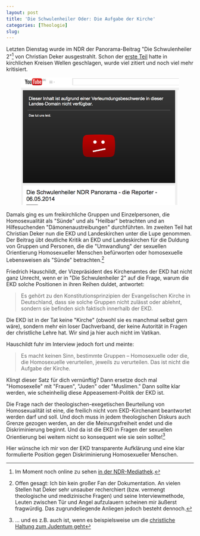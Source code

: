 ```yaml
---
layout: post
title: 'Die Schwulenheiler Oder: Die Aufgabe der Kirche'
categories: [Theologie]
slug: 
---
```


Letzten Dienstag wurde im NDR der Panorama-Beitrag "Die Schwulenheiler 2"[^1] von Christian Deker ausgestrahlt. Schon der [erste Teil](http://www.ndr.de/fernsehen/sendungen/panorama_die_reporter/Einsatz-vor-laufender-Kamera,sendung86932.html) hatte in kirchlichen Kreisen Wellen geschlagen, wurde viel zitiert und noch viel mehr kritisiert.

[^1]: Im Moment noch online zu sehen [in der NDR-Mediathek](http://www.ndr.de/fernsehen/sendungen/panorama_die_reporter/Die-Schwulenheiler-2,sendung370984.html).

<figure><img src='/images/schwulenheiler.png' /><figcaption></figcaption></figure>

Damals ging es um freikirchliche Gruppen und Einzelpersonen, die Homosexualität als "Sünde" und als "Heilbar" betrachten und an Hilfesuchenden "Dämonenaustreibungen" durchführten. Im zweiten Teil hat Christian Deker nun die EKD und Landeskirchen unter die Lupe genommen. Der Beitrag übt deutliche Kritik an EKD und Landeskirchen für die Duldung von Gruppen und Personen, die die "Umwandlung" der sexuellen Orientierung Homosexueller Menschen befürworten oder homosexuelle Lebensweisen als "Sünde" betrachten.[^2]

[^2]: Offen gesagt: Ich bin kein großer Fan der Dokumentation. An vielen Stellen hat Deker sehr unsauber recherchiert (bzw. vermengt theologische und medizinische Fragen) und seine Interviewmethode, Leuten zwischen Tür und Angel aufzulauern scheinen mir äußerst fragwürdig. Das zugrundeliegende Anliegen jedoch besteht dennoch.

Friedrich Hauschildt, der Vizepräsident des Kirchenamtes der EKD hat nicht ganz Unrecht, wenn er in "Die Schwulenheiler 2" auf die Frage, warum die EKD solche Positionen in ihren Reihen duldet, antwortet:

> Es gehört zu den Konstitutionsprinzipien der Evangelischen Kirche in Deutschland, dass sie solche Gruppen nicht zulässt oder ablehnt, sondern sie befinden sich faktisch innerhalb der EKD.

Die EKD ist in der Tat keine "Kirche" (obwohl sie es manchmal selbst gern wäre), sondern mehr ein loser Dachverband, der keine Autorität in Fragen der christliche Lehre hat. Wir sind ja hier auch nicht im Vatikan.

Hauschildt fuhr im Interview jedoch fort und meinte:

> Es macht keinen Sinn, bestimmte Gruppen – Homosexuelle oder die, die Homosexuelle verurteilen, jeweils zu verurteilen. Das ist nicht die Aufgabe der Kirche.

Klingt dieser Satz für dich vernünftig? Dann ersetze doch mal "Homosexelle" mit "Frauen", "Juden" oder "Muslimen." Dann sollte klar werden, wie scheinheilig diese Appeasement-Politik der EKD ist.

Die Frage nach der theologischen-exegetischen Beurteilung von Homosexualität ist eine, die freilich nicht vom EKD-Kirchenamt beantwortet werden darf und soll. Und doch muss in jedem theologischen Diskurs auch Grenze gezogen werden, an der die Meinungsfreiheit endet und die Diskriminierung beginnt. Und da ist die EKD in Fragen der sexuellen Orientierung bei weitem nicht so konsequent wie sie sein sollte![^3]

[^3]: … und es z.B. auch ist, wenn es beispielsweise um die [christliche Haltung zum Judentum geht](http://www.ekd.de/EKD-Texte/christen_juden_2000_c-j3.html)

Hier wünsche ich mir von der EKD transparente Aufklärung und eine klar formulierte Position gegen Diskriminierung Homosexueller Menschen.